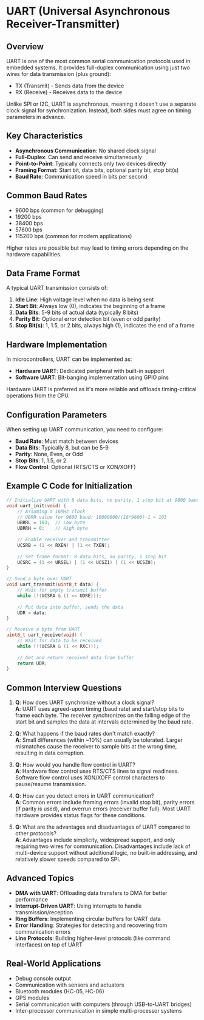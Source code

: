 # UART (Universal Asynchronous Receiver-Transmitter)

## Overview

UART is one of the most common serial communication protocols used in embedded systems. It provides full-duplex communication using just two wires for data transmission (plus ground):

- TX (Transmit) - Sends data from the device
- RX (Receive) - Receives data to the device

Unlike SPI or I2C, UART is asynchronous, meaning it doesn't use a separate clock signal for synchronization. Instead, both sides must agree on timing parameters in advance.

## Key Characteristics

- **Asynchronous Communication**: No shared clock signal
- **Full-Duplex**: Can send and receive simultaneously
- **Point-to-Point**: Typically connects only two devices directly
- **Framing Format**: Start bit, data bits, optional parity bit, stop bit(s)
- **Baud Rate**: Communication speed in bits per second

## Common Baud Rates

- 9600 bps (common for debugging)
- 19200 bps
- 38400 bps
- 57600 bps
- 115200 bps (common for modern applications)

Higher rates are possible but may lead to timing errors depending on the hardware capabilities.

## Data Frame Format

A typical UART transmission consists of:

1. **Idle Line**: High voltage level when no data is being sent
2. **Start Bit**: Always low (0), indicates the beginning of a frame
3. **Data Bits**: 5-9 bits of actual data (typically 8 bits)
4. **Parity Bit**: Optional error detection bit (even or odd parity)
5. **Stop Bit(s)**: 1, 1.5, or 2 bits, always high (1), indicates the end of a frame

## Hardware Implementation

In microcontrollers, UART can be implemented as:

- **Hardware UART**: Dedicated peripheral with built-in support
- **Software UART**: Bit-banging implementation using GPIO pins

Hardware UART is preferred as it's more reliable and offloads timing-critical operations from the CPU.

## Configuration Parameters

When setting up UART communication, you need to configure:

- **Baud Rate**: Must match between devices
- **Data Bits**: Typically 8, but can be 5-9
- **Parity**: None, Even, or Odd
- **Stop Bits**: 1, 1.5, or 2
- **Flow Control**: Optional (RTS/CTS or XON/XOFF)

## Example C Code for Initialization

```c
// Initialize UART with 8 data bits, no parity, 1 stop bit at 9600 baud
void uart_init(void) {
    // Assuming a 16MHz clock
    // UBRR value for 9600 baud: 16000000/(16*9600)-1 = 103
    UBRRL = 103;  // Low byte
    UBRRH = 0;    // High byte
    
    // Enable receiver and transmitter
    UCSRB = (1 << RXEN) | (1 << TXEN);
    
    // Set frame format: 8 data bits, no parity, 1 stop bit
    UCSRC = (1 << URSEL) | (1 << UCSZ1) | (1 << UCSZ0);
}

// Send a byte over UART
void uart_transmit(uint8_t data) {
    // Wait for empty transmit buffer
    while (!(UCSRA & (1 << UDRE)));
    
    // Put data into buffer, sends the data
    UDR = data;
}

// Receive a byte from UART
uint8_t uart_receive(void) {
    // Wait for data to be received
    while (!(UCSRA & (1 << RXC)));
    
    // Get and return received data from buffer
    return UDR;
}
```

## Common Interview Questions

1. **Q**: How does UART synchronize without a clock signal?  
   **A**: UART uses agreed-upon timing (baud rate) and start/stop bits to frame each byte. The receiver synchronizes on the falling edge of the start bit and samples the data at intervals determined by the baud rate.

2. **Q**: What happens if the baud rates don't match exactly?  
   **A**: Small differences (within ~10%) can usually be tolerated. Larger mismatches cause the receiver to sample bits at the wrong time, resulting in data corruption.

3. **Q**: How would you handle flow control in UART?  
   **A**: Hardware flow control uses RTS/CTS lines to signal readiness. Software flow control uses XON/XOFF control characters to pause/resume transmission.

4. **Q**: How can you detect errors in UART communication?  
   **A**: Common errors include framing errors (invalid stop bit), parity errors (if parity is used), and overrun errors (receiver buffer full). Most UART hardware provides status flags for these conditions.

5. **Q**: What are the advantages and disadvantages of UART compared to other protocols?  
   **A**: Advantages include simplicity, widespread support, and only requiring two wires for communication. Disadvantages include lack of multi-device support without additional logic, no built-in addressing, and relatively slower speeds compared to SPI.

## Advanced Topics

- **DMA with UART**: Offloading data transfers to DMA for better performance
- **Interrupt-Driven UART**: Using interrupts to handle transmission/reception
- **Ring Buffers**: Implementing circular buffers for UART data
- **Error Handling**: Strategies for detecting and recovering from communication errors
- **Line Protocols**: Building higher-level protocols (like command interfaces) on top of UART

## Real-World Applications

- Debug console output
- Communication with sensors and actuators
- Bluetooth modules (HC-05, HC-06)
- GPS modules
- Serial communication with computers (through USB-to-UART bridges)
- Inter-processor communication in simple multi-processor systems